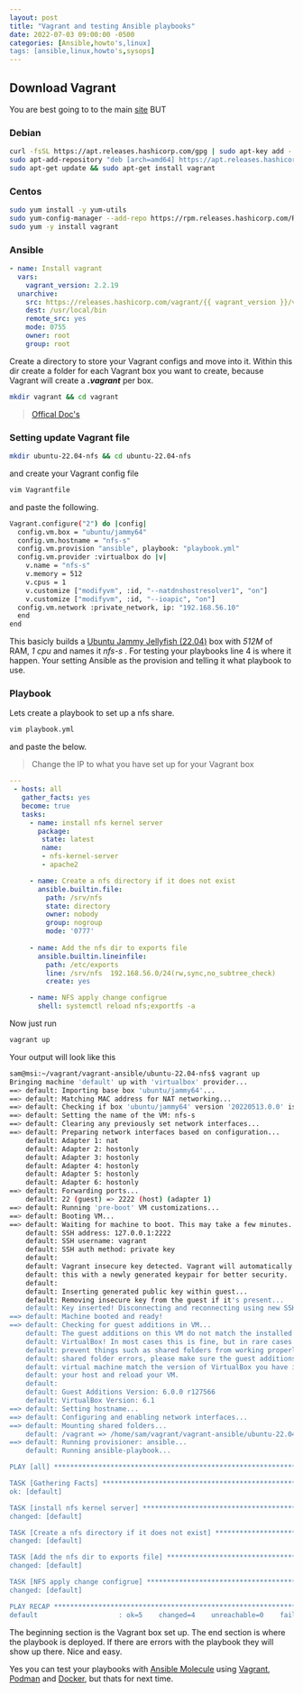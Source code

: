 ```yaml
---
layout: post
title: "Vagrant and testing Ansible playbooks"
date: 2022-07-03 09:00:00 -0500
categories: [Ansible,howto's,linux]
tags: [ansible,linux,howto's,sysops]
---
```


## Download Vagrant

You are best going to to the main [site](https://www.vagrantup.com/downloads) BUT

### Debian 
```bash
curl -fsSL https://apt.releases.hashicorp.com/gpg | sudo apt-key add -
sudo apt-add-repository "deb [arch=amd64] https://apt.releases.hashicorp.com $(lsb_release -cs) main"
sudo apt-get update && sudo apt-get install vagrant
```

### Centos

```bash
sudo yum install -y yum-utils
sudo yum-config-manager --add-repo https://rpm.releases.hashicorp.com/RHEL/hashicorp.repo
sudo yum -y install vagrant
```

### Ansible

```yaml
- name: Install vagrant
  vars:
    vagrant_version: 2.2.19
  unarchive:
    src: https://releases.hashicorp.com/vagrant/{{ vagrant_version }}/vagrant_{{ vagrant_version }}_linux_amd64.zip
    dest: /usr/local/bin
    remote_src: yes
    mode: 0755
    owner: root
    group: root
```

Create a directory to store your Vagrant configs and move into it. Within this dir create a folder for each Vagrant box you want to create, because Vagrant will create a ***.vagrant*** per box. 

```bash
mkdir vagrant && cd vagrant
```

> [Offical Doc's](https://www.vagrantup.com/docs)

### Setting update Vagrant file

```bash
mkdir ubuntu-22.04-nfs && cd ubuntu-22.04-nfs
```

and create your Vagrant config file

```bash
vim Vagrantfile
```

and paste the following.

```bash
Vagrant.configure("2") do |config|
  config.vm.box = "ubuntu/jammy64"
  config.vm.hostname = "nfs-s"
  config.vm.provision "ansible", playbook: "playbook.yml"
  config.vm.provider :virtualbox do |v|
    v.name = "nfs-s"
    v.memory = 512
    v.cpus = 1
    v.customize ["modifyvm", :id, "--natdnshostresolver1", "on"]
    v.customize ["modifyvm", :id, "--ioapic", "on"]
  config.vm.network :private_network, ip: "192.168.56.10"  
  end 
end
```

This basicly builds a [Ubuntu Jammy Jellyfish (22.04)](https://releases.ubuntu.com/22.04/) box with *512M* of RAM, *1 cpu* and names it *nfs-s* . For testing your playbooks line 4 is where it happen. Your setting Ansible as the provision and telling it what playbook to use.

### Playbook

Lets create a playbook to set up a nfs share. 

```bash
vim playbook.yml
```
and paste the below. 

> Change the IP to what you have set up for your Vagrant box

```yaml
---
 - hosts: all
   gather_facts: yes
   become: true
   tasks:
     - name: install nfs kernel server
       package:
        state: latest
        name:
        - nfs-kernel-server
        - apache2

     - name: Create a nfs directory if it does not exist
       ansible.builtin.file:
         path: /srv/nfs
         state: directory
         owner: nobody
         group: nogroup
         mode: '0777'
  
     - name: Add the nfs dir to exports file
       ansible.builtin.lineinfile:
         path: /etc/exports
         line: /srv/nfs  192.168.56.0/24(rw,sync,no_subtree_check)
         create: yes

     - name: NFS apply change configrue
       shell: systemctl reload nfs;exportfs -a
```

Now just run 

```bash
vagrant up
```

Your output will look like this

```bash
sam@msi:~/vagrant/vagrant-ansible/ubuntu-22.04-nfs$ vagrant up
Bringing machine 'default' up with 'virtualbox' provider...
==> default: Importing base box 'ubuntu/jammy64'...
==> default: Matching MAC address for NAT networking...
==> default: Checking if box 'ubuntu/jammy64' version '20220513.0.0' is up to date...
==> default: Setting the name of the VM: nfs-s
==> default: Clearing any previously set network interfaces...
==> default: Preparing network interfaces based on configuration...
    default: Adapter 1: nat
    default: Adapter 2: hostonly
    default: Adapter 3: hostonly
    default: Adapter 4: hostonly
    default: Adapter 5: hostonly
    default: Adapter 6: hostonly
==> default: Forwarding ports...
    default: 22 (guest) => 2222 (host) (adapter 1)
==> default: Running 'pre-boot' VM customizations...
==> default: Booting VM...
==> default: Waiting for machine to boot. This may take a few minutes...
    default: SSH address: 127.0.0.1:2222
    default: SSH username: vagrant
    default: SSH auth method: private key
    default: 
    default: Vagrant insecure key detected. Vagrant will automatically replace
    default: this with a newly generated keypair for better security.
    default: 
    default: Inserting generated public key within guest...
    default: Removing insecure key from the guest if it's present...
    default: Key inserted! Disconnecting and reconnecting using new SSH key...
==> default: Machine booted and ready!
==> default: Checking for guest additions in VM...
    default: The guest additions on this VM do not match the installed version of
    default: VirtualBox! In most cases this is fine, but in rare cases it can
    default: prevent things such as shared folders from working properly. If you see
    default: shared folder errors, please make sure the guest additions within the
    default: virtual machine match the version of VirtualBox you have installed on
    default: your host and reload your VM.
    default: 
    default: Guest Additions Version: 6.0.0 r127566
    default: VirtualBox Version: 6.1
==> default: Setting hostname...
==> default: Configuring and enabling network interfaces...
==> default: Mounting shared folders...
    default: /vagrant => /home/sam/vagrant/vagrant-ansible/ubuntu-22.04-nfs
==> default: Running provisioner: ansible...
    default: Running ansible-playbook...

PLAY [all] *********************************************************************

TASK [Gathering Facts] *********************************************************
ok: [default]

TASK [install nfs kernel server] ***********************************************
changed: [default]

TASK [Create a nfs directory if it does not exist] *****************************
changed: [default]

TASK [Add the nfs dir to exports file] *****************************************
changed: [default]

TASK [NFS apply change configrue] **********************************************
changed: [default]

PLAY RECAP *********************************************************************
default                    : ok=5    changed=4    unreachable=0    failed=0    skipped=0    rescued=0    ignored=0   

```

The beginning section is the Vagrant box set up. The end section is where the playbook is deployed.  If there are errors with the playbook they will show up there. Nice and easy. 

Yes you can test your playbooks with [Ansible Molecule](https://molecule.readthedocs.io/en/latest/)  using [Vagrant](https://www.vagrantup.com/), [Podman](https://podman.io/) and [Docker](https://www.docker.com/), but thats for next time.  

